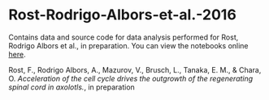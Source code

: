 # Rost-Rodrigo-Albors-et-al.-2016
Contains data and source code for data analysis performed for Rost, Rodrigo Albors et al., in preparation. You can view the notebooks online [here](https://nbviewer.jupyter.org/github/fabianrost84/Rost-Rodrigo-Albors-et-al.-2016/blob/master/index.ipynb).

Rost, F., Rodrigo Albors, A., Mazurov, V., Brusch, L., Tanaka, E. M., & Chara, O. *Acceleration of the cell cycle drives the outgrowth of the regenerating spinal cord in axolotls.*, in preparation

